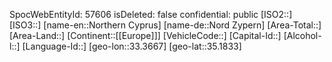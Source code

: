 ﻿---
location: [35.1833,33.3667]
type: Country
tags:
- geo/Country
---
SpocWebEntityId: 57606
isDeleted: false
confidential: public
[ISO2::]
[ISO3::]
[name-en::Northern Cyprus]
[name-de::Nord Zypern]
[Area-Total::]
[Area-Land::]
[Continent::[[Europe]]]
[VehicleCode::]
[Capital-Id::]
[Alcohol-l::]
[Language-Id::]
[geo-lon::33.3667]
[geo-lat::35.1833]

